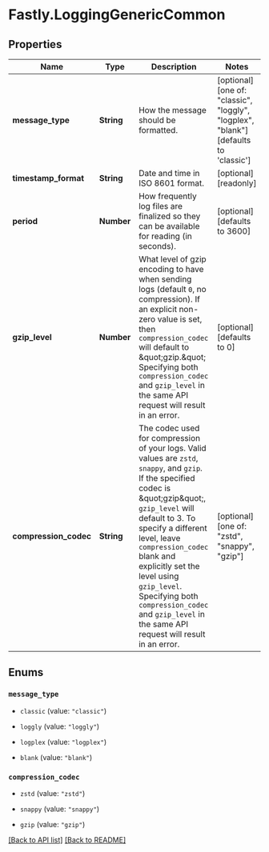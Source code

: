 # Fastly.LoggingGenericCommon

## Properties

Name | Type | Description | Notes
------------ | ------------- | ------------- | -------------
**message_type** | **String** | How the message should be formatted. | [optional]  [one of: "classic", "loggly", "logplex", "blank"][defaults to 'classic']
**timestamp_format** | **String** | Date and time in ISO 8601 format. | [optional] [readonly] 
**period** | **Number** | How frequently log files are finalized so they can be available for reading (in seconds). | [optional] [defaults to 3600]
**gzip_level** | **Number** | What level of gzip encoding to have when sending logs (default `0`, no compression). If an explicit non-zero value is set, then `compression_codec` will default to \&quot;gzip.\&quot; Specifying both `compression_codec` and `gzip_level` in the same API request will result in an error. | [optional] [defaults to 0]
**compression_codec** | **String** | The codec used for compression of your logs. Valid values are `zstd`, `snappy`, and `gzip`. If the specified codec is \&quot;gzip\&quot;, `gzip_level` will default to 3. To specify a different level, leave `compression_codec` blank and explicitly set the level using `gzip_level`. Specifying both `compression_codec` and `gzip_level` in the same API request will result in an error. | [optional]  [one of: "zstd", "snappy", "gzip"]



## Enums 

### `message_type`

* `classic` (value: `"classic"`)

* `loggly` (value: `"loggly"`)

* `logplex` (value: `"logplex"`)

* `blank` (value: `"blank"`)





 

### `compression_codec`

* `zstd` (value: `"zstd"`)

* `snappy` (value: `"snappy"`)

* `gzip` (value: `"gzip"`)





[[Back to API list]](../../README.md#endpoints) [[Back to README]](../../README.md)
